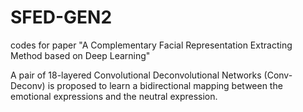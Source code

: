 # SFED-GEN2
codes for paper "A Complementary Facial Representation Extracting Method based on Deep Learning"

A pair of 18-layered Convolutional Deconvolutional Networks (Conv-Deconv) is proposed to learn a bidirectional mapping between the emotional expressions and the neutral expression.
